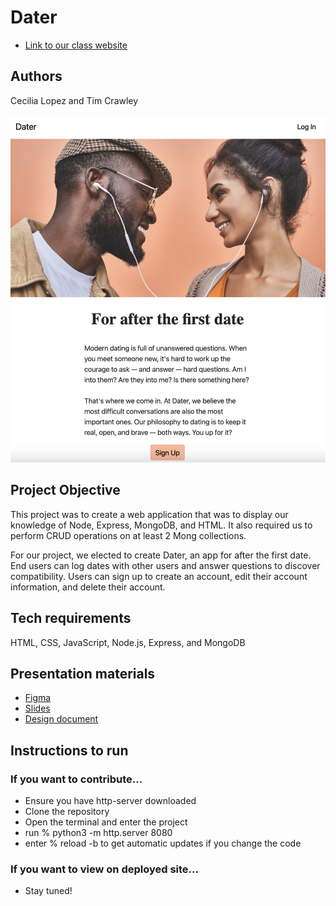 # Dater

- [Link to our class website](https://johnguerra.co/classes/webDevelopment_fall_2022/)

## Authors
Cecilia Lopez and Tim Crawley

![Screenshot of homepage](public/images/homepage-screenshot.png)

## Project Objective
This project was to create a web application that was to display our knowledge of Node, Express, MongoDB, and HTML. It also required us to perform CRUD operations on at least 2 Mong collections.

For our project, we elected to create Dater, an app for after the first date. End users can log dates with other users and answer questions to discover compatibility. Users can sign up to create an account, edit their account information, and delete their account. 

## Tech requirements
HTML, CSS, JavaScript, Node.js, Express, and MongoDB

## Presentation materials
- [Figma](https://www.figma.com/file/N8zzw8ZS8WbesDuE0PUzl4/DATER?node-id=0%3A1)
- [Slides](https://docs.google.com/presentation/d/1wf3s3hIevcCe_bZW5qeyfYavSss81cEx8uT3cJUXu8k/edit?usp=sharing)
- [Design document](https://docs.google.com/document/d/1rb24cq-ydbni-e_5yMbspL6zH0Q3o3al4k5vl59FoQw/edit?usp=sharing)

## Instructions to run
### If you want to contribute...
* Ensure you have http-server downloaded
* Clone the repository
* Open the terminal and enter the project
* run % python3 -m http.server 8080
* enter % reload -b to get automatic updates if you change the code

### If you want to view on deployed site...
* Stay tuned!
